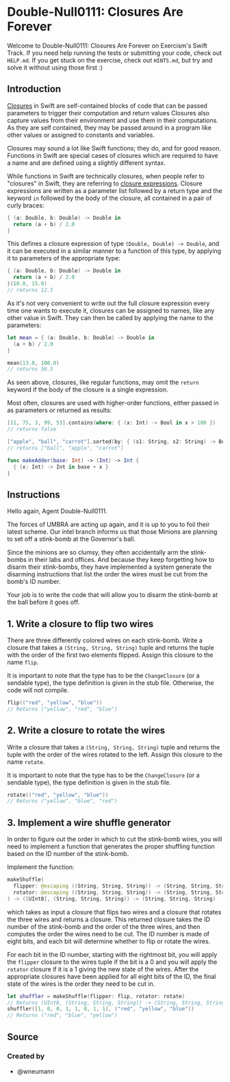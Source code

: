 # Double-Null0111: Closures Are Forever

Welcome to Double-Null0111: Closures Are Forever on Exercism's Swift Track.
If you need help running the tests or submitting your code, check out `HELP.md`.
If you get stuck on the exercise, check out `HINTS.md`, but try and solve it without using those first :)

## Introduction

[Closures][closures] in Swift are self-contained blocks of code that can be passed parameters to trigger their computation and return values
Closures also capture values from their environment and use them in their computations.
As they are self contained, they may be passed around in a program like other values or assigned to constants and variables.

Closures may sound a lot like Swift functions; they do, and for good reason.
Functions in Swift are special cases of closures which are required to have a name and are defined using a slightly different syntax.

While functions in Swift are technically closures, when people refer to "closures" in Swift, they are referring to [closure expressions][closure-expressions].
Closure expressions are written as a parameter list followed by a return type and the keyword `in` followed by the body of the closure, all contained in a pair of curly braces:

```swift
{ (a: Double, b: Double) -> Double in
  return (a + b) / 2.0
}
```

This defines a closure expression of type `(Double, Double) -> Double`, and it can be executed in a similar manner to a function of this type, by applying it to parameters of the appropriate type:

```swift
{ (a: Double, b: Double) -> Double in
  return (a + b) / 2.0
}(10.0, 15.0)
// returns 12.5
```

As it's not very convenient to write out the full closure expression every time one wants to execute it, closures can be assigned to names, like any other value in Swift.
They can then be called by applying the name to the parameters:

```swift
let mean = { (a: Double, b: Double) -> Double in
  (a + b) / 2.0
}

mean(13.0, 100.0)
// returns 56.5
```

As seen above, closures, like regular functions, may omit the `return` keyword if the body of the closure is a single expression.

Most often, closures are used with higher-order functions, either passed in as parameters or returned as results:

```swift
[11, 75, 3, 99, 53].contains(where: { (x: Int) -> Bool in x > 100 })
// returns false

["apple", "ball", "carrot"].sorted(by: { (s1: String, s2: String) -> Bool in s1.count < s2.count })
// returns ["ball", "apple", "carrot"]

func makeAdder(base: Int) -> (Int) -> Int {
  { (x: Int) -> Int in base + x }
}
```

[closures]: https://docs.swift.org/swift-book/documentation/the-swift-programming-language/closures/
[closure-expressions]: https://docs.swift.org/swift-book/documentation/the-swift-programming-language/closures/#Closure-Expressions

## Instructions

Hello again, Agent Double-Null0111.

The forces of UMBRA are acting up again, and it is up to you to foil their latest scheme.
Our intel branch informs us that those Minions are planning to set off a stink-bomb at the Governor's ball.

Since the minions are so clumsy, they often accidentally arm the stink-bombs in their labs and offices.
And because they keep forgetting how to disarm their stink-bombs, they have implemented a system generate the disarming instructions that list the order the wires must be cut from the bomb's ID number.

Your job is to write the code that will allow you to disarm the stink-bomb at the ball before it goes off.

## 1. Write a closure to flip two wires

There are three differently colored wires on each stink-bomb.
Write a closure that takes a `(String, String, String)` tuple and returns the tuple with the order of the first two elements flipped.
Assign this closure to the name `flip`.

It is important to note that the type has to be the `ChangeClosure` (or a sendable type), the type definition is given in the stub file.
Otherwise, the code will not compile.

```swift
flip(("red", "yellow", "blue"))
// Returns ("yellow", "red", "blue")
```

## 2. Write a closure to rotate the wires

Write a closure that takes a `(String, String, String)` tuple and returns the tuple with the order of the wires rotated to the left.
Assign this closure to the name `rotate`.

It is important to note that the type has to be the `ChangeClosure` (or a sendable type), the type definition is given in the stub file.

```swift
rotate(("red", "yellow", "blue"))
// Returns ("yellow", "blue", "red")
```

## 3. Implement a wire shuffle generator

In order to figure out the order in which to cut the stink-bomb wires, you will need to implement a function that generates the proper shuffling function based on the ID number of the stink-bomb.

Implement the function:

```swift
makeShuffle(
  flipper: @escaping ((String, String, String)) -> (String, String, String),
  rotator: @escaping ((String, String, String)) -> (String, String, String)
) -> ([UInt8], (String, String, String)) -> (String, String, String)
```

which takes as input a closure that flips two wires and a closure that rotates the three wires and returns a closure.
This returned closure takes the ID number of the stink-bomb and the order of the three wires, and then computes the order the wires need to be cut.
The ID number is made of eight bits, and each bit will determine whether to flip or rotate the wires.

For each bit in the ID number, starting with the rightmost bit, you will apply the `flipper` closure to the wires tuple if the bit is a 0 and you will apply the `rotator` closure if it is a 1 giving the new state of the wires.
After the appropriate closures have been applied for all eight bits of the ID, the final state of the wires is the order they need to be cut in.

```swift
let shuffler = makeShuffle(flipper: flip, rotator: rotate)
// Returns (UInt8, (String, String, String)) -> (String, String, String)
shuffler([1, 0, 0, 1, 1, 0, 1, 1], ("red", "yellow", "blue"))
// Returns ("red", "blue", "yellow")
```

## Source

### Created by

- @wneumann